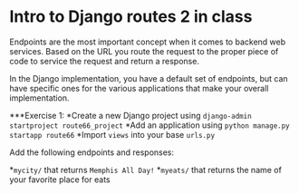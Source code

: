 # Intro to Django routes 2 in class
Endpoints are the most important concept when it comes to backend web services. Based on the URL you route the request to the proper piece of code to service the request and return a response.

In the Django implementation, you have a default set of endpoints, but can have specific ones for the various applications that make your overall implementation.

***Exercise 1:
*Create a new Django project using ```django-admin startproject route66_project```
*Add an application using ```python manage.py startapp route66```
*Import ```views``` into your base ```urls.py```


Add the following endpoints and responses:

*```mycity/``` that returns ```Memphis All Day!```
*```myeats/``` that returns the name of your favorite place for eats



